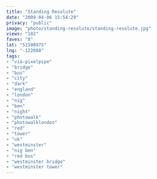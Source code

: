 ```yaml
---
title: "Standing Resolute"
date: "2009-04-06 15:54:29"
privacy: "public"
image: "photo/standing-resolute/standing-resolute.jpg"
views: "182"
faves: "8"
lat: "51500975"
lng: "-122088"
tags:
- "via-pixelpipe"
- "bridge"
- "bus"
- "city"
- "dark"
- "england"
- "london"
- "nig"
- "ben"
- "night"
- "photowalk"
- "photowalklondon"
- "red"
- "tower"
- "uk"
- "westminster"
- "nig ben"
- "red bus"
- "westminster bridge"
- "westminster tower"
---
```

<a href="/photos/2009/04/06/standing-resolute"></a>
